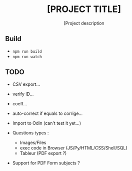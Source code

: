 <div align="center">
  <h1>[PROJECT TITLE]</h1>

  <p>[Project description</p>
</div>

## Build

- `npm run build`
- `npm run watch`

## TODO

- CSV export...
- verify ID...
- coeff...
- auto-correct if equals to corrige...

- Import to Odin (can't test it yet...)

- Questions types :
  - Images/Files
  - exec code in Browser (JS/Py/HTML/CSS/Shell/SQL)
  - Tableur (PDF export ?)

- Support for PDF Form subjects ?